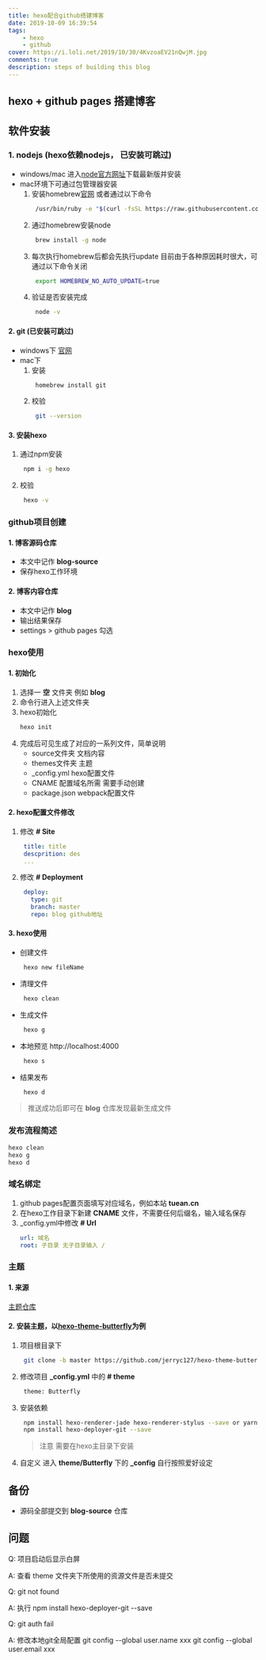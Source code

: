 ```yaml
---
title: hexo配合github搭建博客
date: 2019-10-09 16:39:54
tags: 
    - hexo
    - github 
cover: https://i.loli.net/2019/10/30/4KvzoaEV21nQwjM.jpg
comments: true
description: steps of building this blog 
---
```


## hexo + github pages 搭建博客

## 软件安装
### 1. nodejs (hexo依赖nodejs， 已安装可跳过)
* windows/mac 进入[node官方网址](https://nodejs.org/en/)下载最新版并安装
* mac环境下可通过包管理器安装
    1. 安装homebrew[官网](https://brew.sh/) 或者通过以下命令
          ```bash
           /usr/bin/ruby -e "$(curl -fsSL https://raw.githubusercontent.com/Homebrew/install/master/install)"
          ```
    2. 通过homebrew安装node
          ```bash
           brew install -g node
          ```
    3. 每次执行homebrew后都会先执行update 目前由于各种原因耗时很大，可通过以下命令关闭
          ```bash
           export HOMEBREW_NO_AUTO_UPDATE=true
          ```
    4. 验证是否安装完成   
          ```bash
           node -v
          ```

#### 2. git (已安装可跳过)
* windows下 [官网](https://git-scm.com/download/win)  
* mac下 
    1. 安装
        ```bash
         homebrew install git
        ```
    2. 校验
        ```bash
         git --version
        ```

#### 3. 安装hexo
1. 通过npm安装
     ```bash
      npm i -g hexo
     ```
2. 校验
     ```bash
      hexo -v
     ```
        
### github项目创建
#### 1. 博客源码仓库 
* 本文中记作 **blog-source** 
* 保存hexo工作环境

#### 2. 博客内容仓库 
* 本文中记作 **blog**
* 输出结果保存
* settings > github pages 勾选

### hexo使用
#### 1. 初始化
1. 选择一 **空** 文件夹 例如 **blog** 
2. 命令行进入上述文件夹 
3. hexo初始化
     ```bash
     hexo init
    ```
4. 完成后可见生成了对应的一系列文件，简单说明
    * source文件夹   文档内容
    * themes文件夹   主题
    * _config.yml    hexo配置文件
    * CNAME          配置域名所需 需要手动创建
    * package.json   webpack配置文件


#### 2. hexo配置文件修改
1. 修改 **# Site**
    ```yaml
     title: title
     descprition: des
     ...
    ```
2. 修改 **# Deployment**
    ```yaml
     deploy: 
       type: git
       branch: master
       repo: blog github地址
    ```


#### 3. hexo使用
* 创建文件
    ```bash
     hexo new fileName
    ```
* 清理文件
    ```bash
     hexo clean
     ```
* 生成文件
    ```bash
     hexo g
    ```
* 本地预览 http://localhost:4000
    ```bash
     hexo s
    ```
* 结果发布
    ```bash
     hexo d
    ```
> 推送成功后即可在 **blog** 仓库发现最新生成文件
    
### 发布流程简述
```bash
hexo clean
hexo g
hexo d
```

### 域名绑定
1. github pages配置页面填写对应域名，例如本站 **tuean.cn**
2. 在hexo工作目录下新建 **CNAME** 文件，不需要任何后缀名，输入域名保存
3. _config.yml中修改 **# Url**
     ```yaml
     url: 域名
     root: 子目录 无子目录输入 /
     ```
     
### 主题
#### 1. 来源
[主题仓库](https://hexo.io/themes/)  
       
#### 2. 安装主题，以[hexo-theme-butterfly](https://github.com/jerryc127/hexo-theme-butterfly)为例
1. 项目根目录下
    ```bash
     git clone -b master https://github.com/jerryc127/hexo-theme-butterfly.git themes/Butterfly
    ```

2. 修改项目 **_config.yml** 中的 **# theme**
    ```bash
     theme: Butterfly
    ```

3. 安装依赖
    ```bash
     npm install hexo-renderer-jade hexo-renderer-stylus --save or yarn add hexo-renderer-jade hexo-renderer-stylus
     npm install hexo-deployer-git --save
    ```
    > 注意 需要在hexo主目录下安装
 
4. 自定义
进入 **theme/Butterfly** 下的 **_config**
自行按照爱好设定


## 备份
* 源码全部提交到 **blog-source** 仓库

## 问题
 Q: 项目启动后显示白屏
 
 A: 查看 theme 文件夹下所使用的资源文件是否未提交 
 
 Q: git not found 
 
 A: 执行 npm install hexo-deployer-git --save
 
 Q: git auth fail 
 
 A: 修改本地git全局配置 
    git config --global user.name xxx
    git config --global user.email xxx